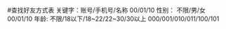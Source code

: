 #查找好友方式表
关键字：账号/手机号/名称
		00/01/10
性别：  不限/男/女
		00/01/10
年龄:   不限/18以下/18~22/22~30/30以上
        000/001/010/011/100/101
